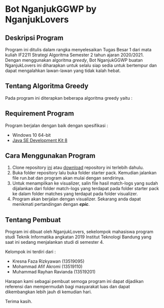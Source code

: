 # Bot NganjukGGWP by NganjukLovers

## Deskripsi Program
Program ini ditulis dalam rangka menyelesaikan Tugas Besar 1 dari mata kuliah IF2211 Strategi Algoritma Semester 2 tahun ajaran 2020/2021.
Dengan menggunakan algoritma *greedy*, Bot NganjukGGWP buatan NganjukLovers ini diharapkan untuk selalu siap sedia untuk bertempur dan dapat mengalahkan lawan-lawan yang tidak kalah hebat.

## Tentang Algoritma Greedy
Pada program ini diterapkan beberapa algoritma greedy yaitu :

## Requirement Program
Program berjalan dengan baik dengan spesifikasi :
- Windows 10 64-bit
- [Java SE Development Kit 8](https://www.oracle.com/java/technologies/javase/javase-jdk8-downloads.html)

## Cara Menggunakan Program
1. Clone repository [ini](https://github.com/akromiafif/Tubes1_13519095) atau [download](https://github.com/akromiafif/Tubes1_13519095/archive/master.zip) repository ini terlebih dahulu.
2. Buka folder repository lalu buka folder starter pack. Kemudian jalankan file run.bat dan program akan mulai dengan sendirinya.
3. Untuk menampilkan ke visualizer, salin file hasil match-logs yang sudah dijalankan dari folder match-logs yang terdapat pada folder starter pack ke dalam folder matches yang terdapat pada folder visualizer.
4. Program akan berjalan dengan visualizer. Sekarang anda dapat menikmati pertandingan dengan ***epic***.

## Tentang Pembuat
Program ini dibuat oleh NganjukLovers, sekelompok mahasiswa program studi Teknik Informatika angkatan 2019 Institut Teknologi Bandung yang saat
ini sedang menjalankan studi di semester 4. 

Kelompok ini terdiri dari :
- Kresna Faza Rizkyawan     (13519095)
- Mohammad Afif Akromi      (13519110)
- Muhammad Rayhan Ravianda	(13519201)

Harapan kami sebagai pembuat semoga program ini dapat dijadikan referensi dan mempermudah bagi masyarakat luas dan
dapat dikembangkan lebih jauh di kemudian hari. 

Terima kasih.  
